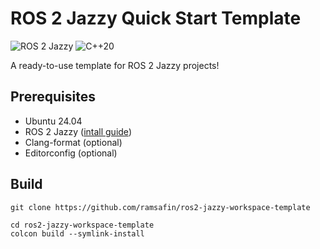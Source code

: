 #  ROS 2 Jazzy Quick Start Template

![ROS 2 Jazzy](https://img.shields.io/badge/ROS%202-Jazzy%20Jalisco-brightgreen)
![C++20](https://img.shields.io/badge/C%2B%2B-20-blue)

A ready-to-use template for ROS 2 Jazzy projects!

## Prerequisites

- Ubuntu 24.04
- ROS 2 Jazzy ([intall guide](https://docs.ros.org/en/jazzy/Installation.html))
- Clang-format (optional)
- Editorconfig (optional)

## Build

```shell
git clone https://github.com/ramsafin/ros2-jazzy-workspace-template
```

```shell
cd ros2-jazzy-workspace-template
colcon build --symlink-install
```
